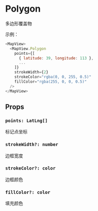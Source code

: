 # Polygon
多边形覆盖物

示例：
```javascript
<MapView>
  <MapView.Polygon
    points={[
      { latitude: 39, longitude: 113 },
      ...
    ]}
    strokeWidth={2}
    strokeColor="rgba(0, 0, 255, 0.5)"
    fillColor="rgba(255, 0, 0, 0.5)"
  />
</MapView>
```

## Props

### `points: LatLng[]`
标记点坐标

### `strokeWidth?: number`
边框宽度

### `strokeColor?: color`
边框颜色

### `fillColor?: color`
填充颜色